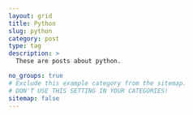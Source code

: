```yaml
---
layout: grid
title: Python
slug: python
category: post
type: tag
description: >
  These are posts about python.

no_groups: true
# Exclude this example category from the sitemap.
# DON'T USE THIS SETTING IN YOUR CATEGORIES!
sitemap: false
---
```


